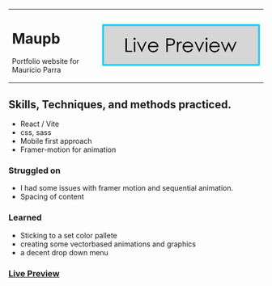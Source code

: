 
<table>
<tr>
<td>

# Maupb

Portfolio website for Mauricio Parra


</td>
<td align="right">

[![Live Preview](./livePreview.png)](https://maupb.com/)

</td>
</tr>
</table>


## Skills, Techniques, and methods practiced.

- React / Vite
- css, sass
- Mobile first approach
- Framer-motion for animation

### Struggled on

- I had some issues with framer motion and sequential animation.
- Spacing of content

### Learned

- Sticking to a set color pallete
- creating some vectorbased animations and graphics
- a decent drop down menu



### [Live Preview]([https://maupb.com/])




